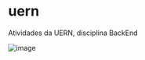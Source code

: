 # uern
Atividades da UERN, disciplina BackEnd

![image](https://github.com/user-attachments/assets/14f220ac-8826-4ecc-9ea4-6bbe2ea8e5eb)
